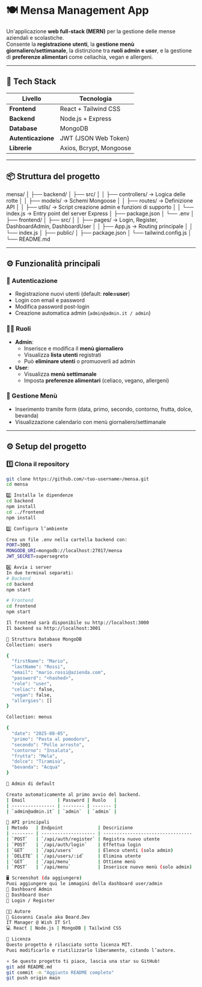 # 🍽️ Mensa Management App

Un'applicazione **web full-stack (MERN)** per la gestione delle mense aziendali e scolastiche.  
Consente la **registrazione utenti**, la **gestione menù giornaliero/settimanale**, la distinzione tra **ruoli admin e user**, e la gestione di **preferenze alimentari** come celiachia, vegan e allergeni.

---

## 🚀 Tech Stack

| Livello | Tecnologia |
|----------|-------------|
| **Frontend** | React + Tailwind CSS |
| **Backend** | Node.js + Express |
| **Database** | MongoDB |
| **Autenticazione** | JWT (JSON Web Token) |
| **Librerie** | Axios, Bcrypt, Mongoose |

---

## 📦 Struttura del progetto

mensa/
│
├── backend/
│ ├── src/
│ │ ├── controllers/ → Logica delle rotte
│ │ ├── models/ → Schemi Mongoose
│ │ ├── routes/ → Definizione API
│ │ ├── utils/ → Script creazione admin e funzioni di supporto
│ │ └── index.js → Entry point del server Express
│ ├── package.json
│ └── .env
│
├── frontend/
│ ├── src/
│ │ ├── pages/ → Login, Register, DashboardAdmin, DashboardUser
│ │ ├── App.js → Routing principale
│ │ └── index.js
│ ├── public/
│ ├── package.json
│ └── tailwind.config.js
│
└── README.md


---

## ⚙️ Funzionalità principali

### 👤 Autenticazione
- Registrazione nuovi utenti (default: **role=user**)
- Login con email e password
- Modifica password post-login
- Creazione automatica admin (`admin@admin.it / admin`)

### 🧑‍🍳 Ruoli
- **Admin**:
  - Inserisce e modifica il **menù giornaliero**
  - Visualizza **lista utenti** registrati
  - Può **eliminare utenti** o promuoverli ad admin
- **User**:
  - Visualizza **menù settimanale**
  - Imposta **preferenze alimentari** (celiaco, vegano, allergeni)

### 📅 Gestione Menù
- Inserimento tramite form (data, primo, secondo, contorno, frutta, dolce, bevanda)
- Visualizzazione calendario con menù giornaliero/settimanale

---

## ⚙️ Setup del progetto

### 1️⃣ Clona il repository
```bash
git clone https://github.com/<tuo-username>/mensa.git
cd mensa

2️⃣ Installa le dipendenze
cd backend
npm install
cd ../frontend
npm install

3️⃣ Configura l’ambiente

Crea un file .env nella cartella backend con:
PORT=3001
MONGODB_URI=mongodb://localhost:27017/mensa
JWT_SECRET=supersegreto

4️⃣ Avvia i server
In due terminal separati:
# Backend
cd backend
npm start

# Frontend
cd frontend
npm start

Il frontend sarà disponibile su http://localhost:3000
Il backend su http://localhost:3001

🧠 Struttura Database MongoDB
Collection: users

{
  "firstName": "Mario",
  "lastName": "Rossi",
  "email": "mario.rossi@azienda.com",
  "password": "<hashed>",
  "role": "user",
  "celiac": false,
  "vegan": false,
  "allergies": []
}

Collection: menus

{
  "date": "2025-08-05",
  "primo": "Pasta al pomodoro",
  "secondo": "Pollo arrosto",
  "contorno": "Insalata",
  "frutta": "Mela",
  "dolce": "Tiramisù",
  "bevanda": "Acqua"
}

🔐 Admin di default

Creato automaticamente al primo avvio del backend.
| Email            | Password | Ruolo   |
| ---------------- | -------- | ------- |
| `admin@admin.it` | `admin`  | `admin` |

🧩 API principali
| Metodo   | Endpoint             | Descrizione                       |
| -------- | -------------------- | --------------------------------- |
| `POST`   | `/api/auth/register` | Registra nuovo utente             |
| `POST`   | `/api/auth/login`    | Effettua login                    |
| `GET`    | `/api/users`         | Elenco utenti (solo admin)        |
| `DELETE` | `/api/users/:id`     | Elimina utente                    |
| `GET`    | `/api/menu`          | Ottiene menù                      |
| `POST`   | `/api/menu`          | Inserisce nuovo menù (solo admin) |

🖥️ Screenshot (da aggiungere)
Puoi aggiungere qui le immagini della dashboard user/admin
📸 Dashboard Admin
📸 Dashboard User
📸 Login / Register

🧑‍💻 Autore
👤 Giovanni Casale aka Beard.Dev
IT Manager @ Wish IT Srl
💻 React | Node.js | MongoDB | Tailwind CSS

🪪 Licenza
Questo progetto è rilasciato sotto licenza MIT.
Puoi modificarlo e riutilizzarlo liberamente, citando l’autore.

⭐ Se questo progetto ti piace, lascia una star su GitHub!
git add README.md
git commit -m "Aggiunto README completo"
git push origin main



